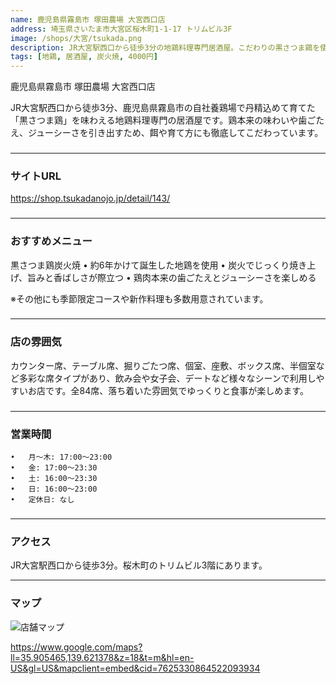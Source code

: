 ```yaml
---
name: 鹿児島県霧島市 塚田農場 大宮西口店
address: 埼玉県さいたま市大宮区桜木町1-1-17 トリムビル3F
image: /shops/大宮/tsukada.png
description: JR大宮駅西口から徒歩3分の地鶏料理専門居酒屋。こだわりの黒さつま鶏を使った炭火焼や多彩なコース料理が楽しめます。
tags: [地鶏, 居酒屋, 炭火焼, 4000円]
---
```


鹿児島県霧島市 塚田農場 大宮西口店

JR大宮駅西口から徒歩3分、鹿児島県霧島市の自社養鶏場で丹精込めて育てた「黒さつま鶏」を味わえる地鶏料理専門の居酒屋です。鶏本来の味わいや歯ごたえ、ジューシーさを引き出すため、餌や育て方にも徹底してこだわっています。

###

---

###

### **サイトURL**
https://shop.tsukadanojo.jp/detail/143/
###

---

### **おすすめメニュー**

黒さつま鶏炭火焼
	•	約6年かけて誕生した地鶏を使用
	•	炭火でじっくり焼き上げ、旨みと香ばしさが際立つ
	•	鶏肉本来の歯ごたえとジューシーさを楽しめる

※その他にも季節限定コースや新作料理も多数用意されています。
###

---

### **店の雰囲気**

カウンター席、テーブル席、掘りごたつ席、個室、座敷、ボックス席、半個室など多彩な席タイプがあり、飲み会や女子会、デートなど様々なシーンで利用しやすいお店です。全84席、落ち着いた雰囲気でゆっくりと食事が楽しめます。
###

---

### **営業時間**
	•	月〜木: 17:00〜23:00
	•	金: 17:00〜23:30
	•	土: 16:00〜23:30
	•	日: 16:00〜23:00
	•	定休日: なし
###
 
---

### **アクセス**

JR大宮駅西口から徒歩3分。桜木町のトリムビル3階にあります。

---

### **マップ**

![店舗マップ](/shops/大宮/tsukada_map.png)

https://www.google.com/maps?ll=35.905465,139.621378&z=18&t=m&hl=en-US&gl=US&mapclient=embed&cid=7625330864522093934
